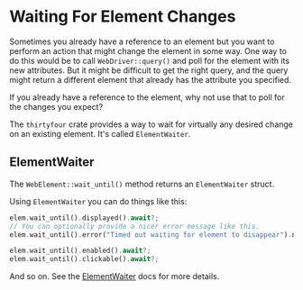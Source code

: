 # Waiting For Element Changes

Sometimes you already have a reference to an element but you want to perform an action that
might change the element in some way. One way to do this would be to call `WebDriver::query()`
and poll for the element with its new attributes. But it might be difficult to get the right
query, and the query might return a different element that already has the attribute you specified.

If you already have a reference to the element, why not use that to poll for the changes you expect?

The `thirtyfour` crate provides a way to wait for virtually any desired change on an existing element.
It's called `ElementWaiter`.

## ElementWaiter

The `WebElement::wait_until()` method returns an `ElementWaiter` struct.

Using `ElementWaiter` you can do things like this:

```rust
elem.wait_until().displayed().await?;
// You can optionally provide a nicer error message like this.
elem.wait_until().error("Timed out waiting for element to disappear").not_displayed().await?;

elem.wait_until().enabled().await?;
elem.wait_until().clickable().await?;
```

And so on. See the [ElementWaiter](https://docs.rs/thirtyfour/latest/thirtyfour/extensions/query/struct.ElementWaiter.html) docs for more details.

